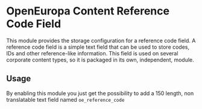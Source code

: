 # OpenEuropa Content Reference Code Field

This module provides the storage configuration for a reference code field. A reference code field is a simple text field that can be used to store codes, IDs and other reference-like information. This field is used on several corporate content types, so it is packaged in its own, independent, module.

## Usage

By enabling this module you just get the possibility to add a 150 length, non translatable text field named `oe_reference_code`
